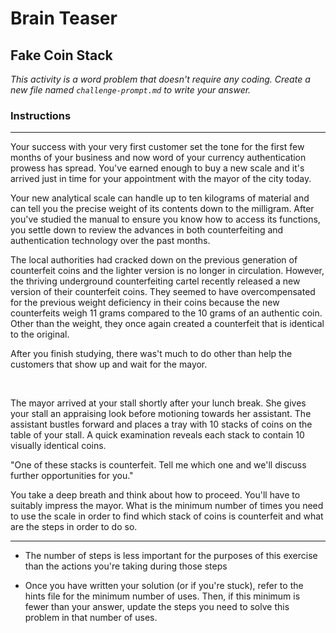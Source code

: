 # Brain Teaser

## Fake Coin Stack

_This activity is a word problem that doesn't require any coding. Create a new file named `challenge-prompt.md` to write your answer._

### Instructions

<hr>

Your success with your very first customer set the tone for the first few months of your business and now word of your currency authentication prowess has spread. You've earned enough to buy a new scale and it's arrived just in time for your appointment with the mayor of the city today.

Your new analytical scale can handle up to ten kilograms of material and can tell you the precise weight of its contents down to the milligram. After you've studied the manual to ensure you know how to access its functions, you settle down to review the advances in both counterfeiting and authentication technology over the past months.

The local authorities had cracked down on the previous generation of counterfeit coins and the lighter version is no longer in circulation. However, the thriving underground counterfeiting cartel recently released a new version of their counterfeit coins. They seemed to have overcompensated for the previous weight deficiency in their coins because the new counterfeits weigh 11 grams compared to the 10 grams of an authentic coin. Other than the weight, they once again created a counterfeit that is identical to the original.

After you finish studying, there was't much to do other than help the customers that show up and wait for the mayor.

<br>

The mayor arrived at your stall shortly after your lunch break. She gives your stall an appraising look before motioning towards her assistant. The assistant bustles forward and places a tray with 10 stacks of coins on the table of your stall. A quick examination reveals each stack to contain 10 visually identical coins.

"One of these stacks is counterfeit. Tell me which one and we'll discuss further opportunities for you."

You take a deep breath and think about how to proceed. You'll have to suitably impress the mayor. What is the minimum number of times you need to use the scale in order to find which stack of coins is counterfeit and what are the steps in order to do so.

<hr>

* The number of steps is less important for the purposes of this exercise than the actions you're taking during those steps

* Once you have written your solution (or if you're stuck), refer to the hints file for the minimum number of uses. Then, if this minimum is fewer than your answer, update the steps you need to solve this problem in that number of uses.